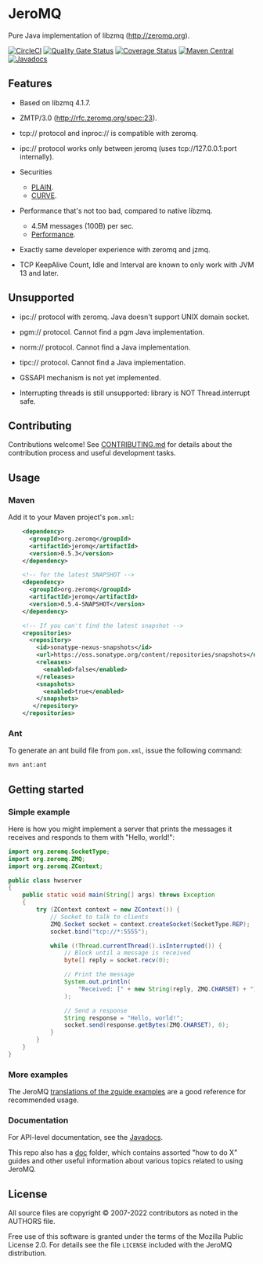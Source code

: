 
# JeroMQ

Pure Java implementation of libzmq (http://zeromq.org).

[![CircleCI](https://circleci.com/gh/zeromq/jeromq.svg?style=svg)](https://circleci.com/gh/zeromq/jeromq)
[![Quality Gate Status](https://sonarcloud.io/api/project_badges/measure?project=zeromq_jeromq&metric=alert_status)](https://sonarcloud.io/dashboard?id=zeromq_jeromq)
[![Coverage Status](https://coveralls.io/repos/github/zeromq/jeromq/badge.svg?branch=master)](https://coveralls.io/github/zeromq/jeromq?branch=master)
[![Maven Central](https://img.shields.io/maven-central/v/org.zeromq/jeromq.svg)](https://maven-badges.herokuapp.com/maven-central/org.zeromq/jeromq)
[![Javadocs](http://www.javadoc.io/badge/org.zeromq/jeromq.svg)](http://www.javadoc.io/doc/org.zeromq/jeromq)

## Features

* Based on libzmq 4.1.7.
* ZMTP/3.0 (http://rfc.zeromq.org/spec:23).
* tcp:// protocol and inproc:// is compatible with zeromq.
* ipc:// protocol works only between jeromq (uses tcp://127.0.0.1:port internally).

* Securities
  * [PLAIN](http://rfc.zeromq.org/spec:24).
  * [CURVE](http://rfc.zeromq.org/spec:25).

* Performance that's not too bad, compared to native libzmq.
  * 4.5M messages (100B) per sec.
  * [Performance](https://github.com/zeromq/jeromq/wiki/Performance).
* Exactly same developer experience with zeromq and jzmq.
 
* TCP KeepAlive Count, Idle and Interval are known to only work with JVM 13 and later.

## Unsupported

* ipc:// protocol with zeromq. Java doesn't support UNIX domain socket.
* pgm:// protocol. Cannot find a pgm Java implementation.
* norm:// protocol. Cannot find a Java implementation.
* tipc:// protocol. Cannot find a Java implementation.

* GSSAPI mechanism is not yet implemented.

* Interrupting threads is still unsupported: library is NOT Thread.interrupt safe.

## Contributing

Contributions welcome! See [CONTRIBUTING.md](CONTRIBUTING.md) for details about the contribution process and useful development tasks.

## Usage

### Maven

Add it to your Maven project's `pom.xml`:

```xml
    <dependency>
      <groupId>org.zeromq</groupId>
      <artifactId>jeromq</artifactId>
      <version>0.5.3</version>
    </dependency>

    <!-- for the latest SNAPSHOT -->
    <dependency>
      <groupId>org.zeromq</groupId>
      <artifactId>jeromq</artifactId>
      <version>0.5.4-SNAPSHOT</version>
    </dependency>

    <!-- If you can't find the latest snapshot -->
    <repositories>
      <repository>
        <id>sonatype-nexus-snapshots</id>
        <url>https://oss.sonatype.org/content/repositories/snapshots</url>
        <releases>
          <enabled>false</enabled>
        </releases>
        <snapshots>
          <enabled>true</enabled>
        </snapshots>
       </repository>
    </repositories>
```

### Ant

To generate an ant build file from `pom.xml`, issue the following command:

```bash
mvn ant:ant
```

## Getting started

### Simple example

Here is how you might implement a server that prints the messages it receives
and responds to them with "Hello, world!":

```java
import org.zeromq.SocketType;
import org.zeromq.ZMQ;
import org.zeromq.ZContext;

public class hwserver
{
    public static void main(String[] args) throws Exception
    {
        try (ZContext context = new ZContext()) {
            // Socket to talk to clients
            ZMQ.Socket socket = context.createSocket(SocketType.REP);
            socket.bind("tcp://*:5555");

            while (!Thread.currentThread().isInterrupted()) {
                // Block until a message is received
                byte[] reply = socket.recv(0);

                // Print the message
                System.out.println(
                    "Received: [" + new String(reply, ZMQ.CHARSET) + "]"
                );

                // Send a response
                String response = "Hello, world!";
                socket.send(response.getBytes(ZMQ.CHARSET), 0);
            }
        }
    }
}
```

### More examples

The JeroMQ [translations of the zguide examples](src/test/java/guide) are a good
reference for recommended usage.

### Documentation

For API-level documentation, see the
[Javadocs](http://www.javadoc.io/doc/org.zeromq/jeromq).

This repo also has a [doc](doc/) folder, which contains assorted "how to do X"
guides and other useful information about various topics related to using
JeroMQ.

## License

All source files are copyright © 2007-2022 contributors as noted in the AUTHORS file.

Free use of this software is granted under the terms of the Mozilla Public License 2.0. For details see the file `LICENSE` included with the JeroMQ distribution.
